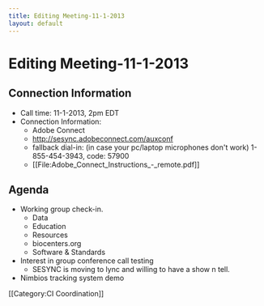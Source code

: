 ```yaml
---
title: Editing Meeting-11-1-2013
layout: default
---
```

# Editing Meeting-11-1-2013

## Connection Information 

* Call time: 11-1-2013, 2pm EDT
* Connection Information:      
  * Adobe Connect
  * http://sesync.adobeconnect.com/auxconf
  * fallback dial-in: (in case your pc/laptop microphones don't work) 1-855-454-3943, code: 57900
  * [[File:Adobe_Connect_Instructions_-_remote.pdf]]

## Agenda

* Working group check-in.
  * Data
  * Education
  * Resources
  * biocenters.org
  * Software & Standards
* Interest in group conference call testing
  * SESYNC is moving to lync and willing to have a show n tell.
* Nimbios tracking system demo

[[Category:CI Coordination]]
